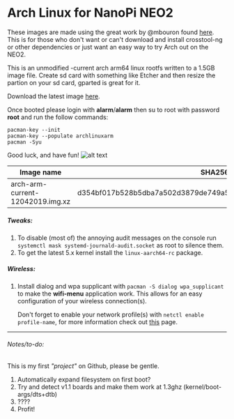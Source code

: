 # Arch Linux for NanoPi NEO2
These images are made using the great work by @mbouron found [here](https://github.com/mbouron/archlinuxarm-nanopi-neo2).
This is for those who don't want or can't download and install crosstool-ng or other dependencies or just want an easy way to try Arch out on the NEO2.

This is an unmodified -current arch arm64 linux rootfs written to a 1.5GB image file.
Create sd card with something like Etcher and then resize the partion on your sd card, gparted is great for it.

Download the latest image [here](https://github.com/RonnyReporter/nanopi-neo2-arch/releases).

Once booted please login with **alarm**/**alarm** then su to root with password **root** and run the follow commands:
```
pacman-key --init
pacman-key --populate archlinuxarm
pacman -Syu
```
Good luck, and have fun!
![alt text](https://github.com/RonnyReporter/nanopi-neo2-arch/blob/master/screenie.png?raw=true)

| Image name | SHA256 | Size |
| ---------- |--------|------|
| arch-arm-current-12042019.img.xz | d354bf017b528b5dba7a502d3879de749a54ea7b94be94e6af4251232a2126fd | 305MB |

##### Tweaks:
1. To disable (most of) the annoying audit messages on the console run `systemctl mask systemd-journald-audit.socket` as root to silence them.
2. To get the latest 5.x kernel install the `linux-aarch64-rc` package.

##### Wireless:
1. Install dialog and wpa supplicant with `pacman -S dialog wpa_supplicant` to make the **wifi-menu** application work. This allows for an easy configuration of your wireless connection(s).

   Don't forget to enable your network profile(s) with `netctl enable profile-name`, for more information check out [this](https://wiki.archlinux.org/index.php/Netctl#Configuration) page.

___
###### Notes/to-do:

This is my first *"project"* on Github, please be gentle.

1. Automatically expand filesystem on first boot?
2. Try and detect v1.1 boards and make them work at 1.3ghz (kernel/boot-args/dts+dtb)
3. ????
4. Profit!
